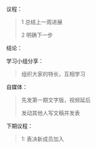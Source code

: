 议程：

> 1 总结上一周进展
>
> 2 明确下一步

结论：

学习小组分享：

>组织大家的特长，互相学习

自媒体：

>先发第一期文字版，视频延后
>
>发动其他人写文稿并发表

下期议程：

>1: 表决新成员加入
>